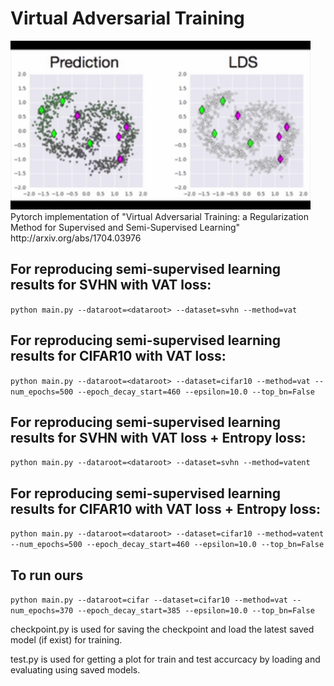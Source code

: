 # Virtual Adversarial Training
<img src="https://github.com/9310gaurav/virtual-adversarial-training/blob/master/vat.gif" width="480">
Pytorch implementation of "Virtual Adversarial Training: a Regularization Method for Supervised and Semi-Supervised Learning" http://arxiv.org/abs/1704.03976

## For reproducing semi-supervised learning results for SVHN with VAT loss:
```python main.py --dataroot=<dataroot> --dataset=svhn --method=vat```
  
## For reproducing semi-supervised learning results for CIFAR10 with VAT loss:
```python main.py --dataroot=<dataroot> --dataset=cifar10 --method=vat --num_epochs=500 --epoch_decay_start=460 --epsilon=10.0 --top_bn=False```

## For reproducing semi-supervised learning results for SVHN with VAT loss + Entropy loss:
```python main.py --dataroot=<dataroot> --dataset=svhn --method=vatent```
  
## For reproducing semi-supervised learning results for CIFAR10 with VAT loss + Entropy loss:
```python main.py --dataroot=<dataroot> --dataset=cifar10 --method=vatent --num_epochs=500 --epoch_decay_start=460 --epsilon=10.0 --top_bn=False```

## To run ours
```python main.py --dataroot=cifar --dataset=cifar10 --method=vat --num_epochs=370 --epoch_decay_start=385 --epsilon=10.0 --top_bn=False```

checkpoint.py is used for saving the checkpoint and load the latest saved model (if exist) for training.

test.py is used for getting a plot for train and test accurcacy by loading and evaluating using saved models.

